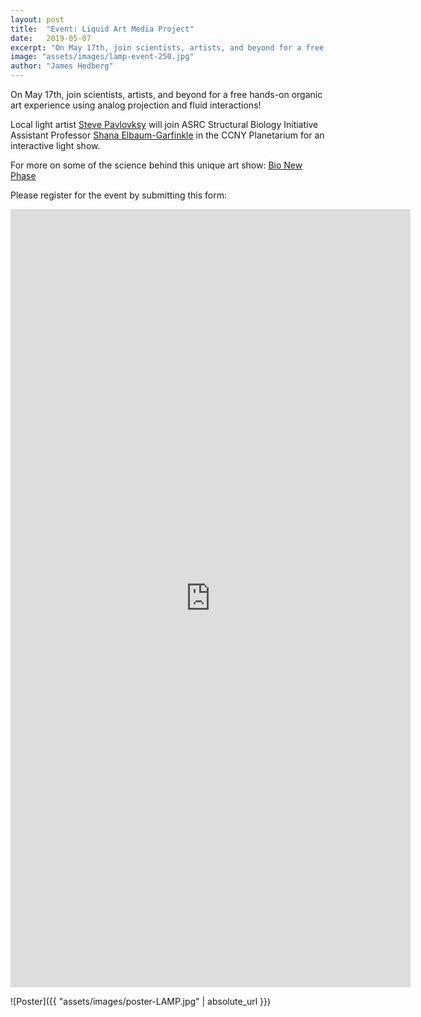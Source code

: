 ```yaml
---
layout: post
title:  "Event: Liquid Art Media Project"
date:   2019-05-07
excerpt: "On May 17th, join scientists, artists, and beyond for a free hands-on organic art experience using analog projection and fluid interactions!"
image: "assets/images/lamp-event-250.jpg"
author: "James Hedberg"
---
```



On May 17th, join scientists, artists, and beyond for a free hands-on organic art experience using analog projection and fluid interactions!

Local light artist [Steve Pavlovksy](https://liquidlightlab.com/home.html) will join ASRC Structural Biology Initiative Assistant Professor [Shana Elbaum-Garfinkle](https://asrc.gc.cuny.edu/about/people-profiles/shana-elbaum-garfinkle/) in the CCNY Planetarium for an interactive light show.

For more on some of the science behind this unique art show: [Bio New Phase](https://asrc.gc.cuny.edu/structbio/2018/10/11/protein-liquid-phase-separation-launches-cell-biologys-new-phase/
)

Please register for the event by submitting this form:

<iframe src="https://docs.google.com/forms/d/e/1FAIpQLScCwf8nzFHaMMr1ztjRd0JCMKhYfnUm5nk-YlHZQmxLHYlEYQ/viewform?embedded=true" width="640" height="1245" frameborder="0" marginheight="0" marginwidth="0">Loading...</iframe>

![Poster]({{ "assets/images/poster-LAMP.jpg" | absolute_url }})
